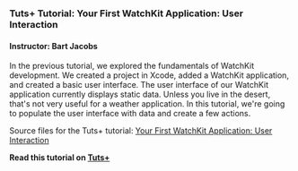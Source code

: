 ### Tuts+ Tutorial: Your First WatchKit Application: User Interaction

#### Instructor: Bart Jacobs

In the previous tutorial, we explored the fundamentals of WatchKit development. We created a project in Xcode, added a WatchKit application, and created a basic user interface. The user interface of our WatchKit application currently displays static data. Unless you live in the desert, that's not very useful for a weather application. In this tutorial, we're going to populate the user interface with data and create a few actions.

Source files for the Tuts+ tutorial: [Your First WatchKit Application: User Interaction](http://code.tutsplus.com/tutorials/your-first-watchkit-application-user-interaction--cms-23701)

**Read this tutorial on [Tuts+](https://code.tutsplus.com)**
